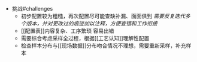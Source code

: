 - 挑战#challenges
	- 初步配置较为粗糙，再次配置尽可能查缺补漏、面面俱到
	  *需要反复迭代多个版本，并对更改过的痕迹加以注释，方便查错和工作衔接*
	- [[配置表]]内容复杂、工序繁琐
	  容易出错
	- 需要综合考虑采样全过程，根据[[工艺认知]]理解性配置
	- 检查样本分布与[[现场数据]]分布吻合情况不理想，需要重新采样，补充样本